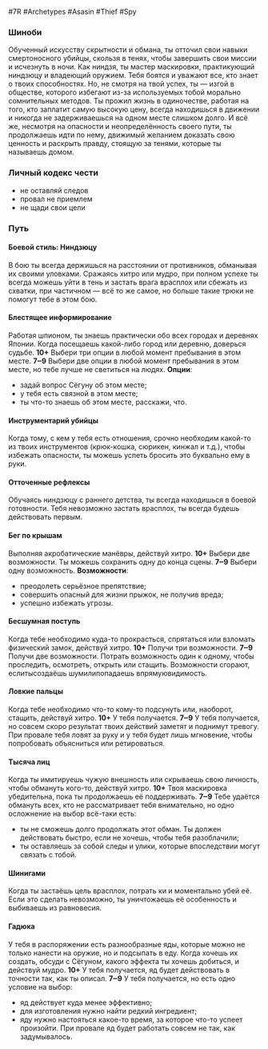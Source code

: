 #7R #Archetypes #Asasin #Thief #Spy

### Шиноби
Обученный искусству скрытности и обмана, ты отточил свои навыки смертоносного убийцы, скользя в тенях, чтобы завершить свои миссии и исчезнуть в ночи. Как ниндзя, ты мастер маскировки, практикующий ниндзюцу и владеющий оружием. Тебя боятся и уважают все, кто знает о твоих способностях. Но, не смотря на твой успех, ты — изгой в обществе, которого избегают из-за используемых тобой морально сомнительных методов. Ты прожил жизнь в одиночестве, работая на того, кто заплатит самую высокую цену, всегда находишься в движении и никогда не задерживаешься на одном месте слишком долго. И всё же, несмотря на опасности и неопределённость своего пути, ты продолжаешь идти по нему, движимый желанием доказать свою ценность и раскрыть правду, стоящую за тенями, которые ты называешь домом.

### Личный кодекс чести
* не оставляй следов
* провал не приемлем
* не щади свои цели

### Путь
#### Боевой стиль: Ниндзюцу
В бою ты всегда держишься на расстоянии от противников, обманывая их своими уловками. Сражаясь хитро или мудро, при полном успехе ты всегда можешь уйти в тень и застать врага врасплох или сбежать из схватки, при частичном — всё то же самое, но больше такие трюки не помогут тебе в этом бою. 

#### Блестящее информирование 
Работая шпионом, ты знаешь практически обо всех городах и деревнях Японии. Когда посещаешь какой-либо город или деревню, доверься судьбе. 
**10+** Выбери три опции в любой момент пребывания в этом месте. 
**7‒9** Выбери две опции в любой момент пребывания в этом месте, но тебе лучше не светиться на людях. 
**Опции**:
- задай вопрос Сёгуну об этом месте;
- у тебя есть связной в этом месте;
- ты что-то знаешь об этом месте, расскажи, что. 

#### Инструментарий убийцы 
Когда тому, с кем у тебя есть отношения, срочно необходим какой-то из твоих инструментов (крюк-кошка, сюрикен, кинжал и т.д.), чтобы избежать опасности, ты можешь успеть бросить это буквально ему в руки. 

#### Отточенные рефлексы 
Обучаясь ниндзюцу с раннего детства, ты всегда находишься в боевой готовности. Тебя невозможно застать врасплох, ты всегда будешь действовать первым.

#### Бег по крышам 
Выполняя акробатические манёвры, действуй хитро. 
**10+** Выбери две возможности. Ты можешь сохранить одну до конца сцены. 
**7‒9** Выбери одну возможность. 
**Возможности**:
- преодолеть серьёзное препятствие;
- совершить опасный для жизни прыжок, не получив вреда;
- успешно избежать угрозы. 

#### Бесшумная поступь 
Когда тебе необходимо куда-то прокрасться, спрятаться или взломать физический замок, действуй хитро. 
**10+** Получи три возможности. 
**7‒9** Получи две возможности. 
Потрать возможность один к одному, чтобы проследить, осмотреть, открыть или стащить. Возможности сгорают, еслитысоздаёшь шумилипопадаешь впрямуювидимость. 

#### Ловкие пальцы 
Когда тебе необходимо что-то кому-то подсунуть или, наоборот, стащить, действуй хитро.
**10+** У тебя получается.
**7‒9** У тебя получается, но совсем скоро результат твоих действий заметят и поднимут тревогу.
При провале тебя ловят за руку и у тебя будет лишь мгновение, чтобы попробовать объясниться или ретироваться. 

#### Тысяча лиц 
Когда ты имитируешь чужую внешность или скрываешь свою личность, чтобы обмануть кого-то, действуй хитро. 
**10+** Твоя маскировка убедительна, пока ты продолжаешь её поддерживать. 
**7‒9** Тебе удаётся обмануть всех, кто не рассматривает тебя внимательно, но одно осложнение на выбор всё-таки есть:
- ты не сможешь долго продолжать этот обман. Ты должен действовать быстро, если не хочешь, чтобы тебя разоблачили;
- ты оставляешь за собой следы и улики, которые впоследствии могут связать с тобой. 

#### Шинигами 
Когда ты застаёшь цель врасплох, потрать ки и моментально убей её. Если это сделать невозможно, ты уничтожаешь её особенность и выбиваешь из равновесия. 

#### Гадюка 
У тебя в распоряжении есть разнообразные яды, которые можно не только нанести на оружие, но и подсыпать в еду. Когда хочешь их создать, обсуди с Сёгуном, какого эффекта ты хочешь добиться, и действуй мудро.
**10+** У тебя получается, яд будет действовать в точности так, как ты описал. 
**7‒9** У тебя получается, но есть одно условие на выбор:
- яд действует куда менее эффективно;
- для изготовления нужно найти редкий ингредиент;
- яду нужно настояться какое-то время, за которое что-то успеет произойти. 
При провале яд будет работать совсем не так, как задумывалось.